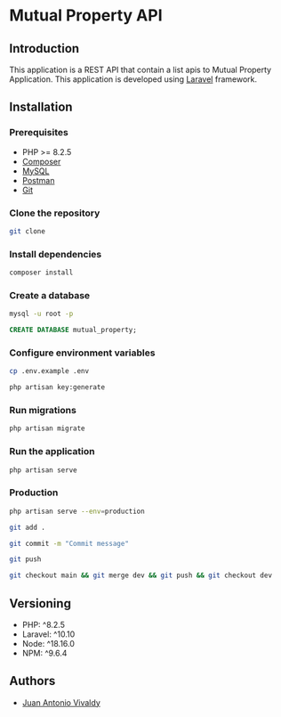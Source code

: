 # Mutual Property API

## Introduction

This application is a REST API that contain a list apis to Mutual Property Application. This application 
is developed using [Laravel](https://laravel.com/) framework.

## Installation

### Prerequisites

- PHP >= 8.2.5
- [Composer](https://getcomposer.org/)
- [MySQL](https://www.mysql.com/)
- [Postman](https://www.postman.com/)
- [Git](https://git-scm.com/)

### Clone the repository

```bash
git clone
```

### Install dependencies

```bash
composer install
```

### Create a database

```bash
mysql -u root -p
```

```sql
CREATE DATABASE mutual_property;
```

### Configure environment variables

```bash
cp .env.example .env
```

```bash
php artisan key:generate
```

### Run migrations

```bash
php artisan migrate
```

### Run the application

```bash
php artisan serve
```

### Production

```bash
php artisan serve --env=production
```

```bash
git add .
```

```bash
git commit -m "Commit message"
```

```bash
git push
```

```bash
git checkout main && git merge dev && git push && git checkout dev
```

## Versioning

- PHP: ^8.2.5
- Laravel: ^10.10
- Node: ^18.16.0
- NPM: ^9.6.4

## Authors

- [Juan Antonio Vivaldy](https://juanantoniovivaldy.vercel.app/)
